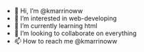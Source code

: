 - 👋 Hi, I’m @kmarrinoww
- 👀 I’m interested in web-developing
- 🌱 I’m currently learning html
- 💞️ I’m looking to collaborate on everything
- 📫 How to reach me @kmarrinoww

<!---
kmarrinoww/kmarrinoww is a ✨ special ✨ repository because its `README.md` (this file) appears on your GitHub profile.
You can click the Preview link to take a look at your changes.
--->
